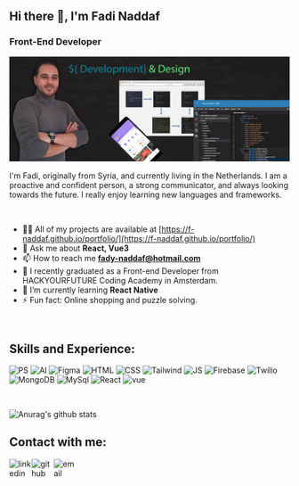 ## Hi there 👋, I'm Fadi Naddaf
### Front-End Developer
![Design and Development](https://github.com/F-Naddaf/F-Naddaf/blob/main/GitHub%20Profile%20banner.jpg)

I'm Fadi, originally from Syria, and currently living in the Netherlands.
I am a proactive and confident person, a strong communicator, and always looking towards the future.
I really enjoy learning new languages and frameworks.

<br />

- 👨‍💻 All of my projects are available at [https://f-naddaf.github.io/portfolio/](https://f-naddaf.github.io/portfolio/)
- 💬 Ask me about **React, Vue3**
- 📫 How to reach me **fady-naddaf@hotmail.com**
- 🌱 I recently graduated as a Front-end Developer from HACKYOURFUTURE Coding Academy in Amsterdam.
- 🌱 I’m currently learning **React Native**
- ⚡ Fun fact: Online shopping and puzzle solving. 
<br />

## Skills and Experience:

<p align="left">
<img src="https://i.ibb.co/b38tfKM/PS.png" alt="PS" border="0" height='55'>
<img src="https://i.ibb.co/KrZtx7K/AI.png" alt="AI" border="0" height='55'>
<img src="https://i.ibb.co/qYCdjyj/Figma.png" alt="Figma" border="0" height='55'>
<img src="https://i.ibb.co/hsmfNXD/HTML.png" alt="HTML" border="0" height='55'>
<img src="https://i.ibb.co/ZBcK7xj/CSS.png" alt="CSS" border="0" height='55'>
<img src="https://i.ibb.co/khqkNSD/Tailwind.png" alt="Tailwind" border="0" height='55'>
<img src="https://i.ibb.co/wpPy0PB/JS.png" alt="JS" border="0" height='55'>
<img src="https://i.ibb.co/g7Jzyrk/Firebase.png" alt="Firebase" border="0" height='55'>
<img src="https://i.ibb.co/MM20m2m/Twilio.png" alt="Twilio" border="0" height='55'>
<img src="https://i.ibb.co/Y8Ckr6K/MongoDB.png" alt="MongoDB" border="0" height='55'>
<img src="https://i.ibb.co/z8fxysT/MySql.png" alt="MySql" border="0" height='55'>
<img src="https://i.ibb.co/4Mbr1jw/React.png" alt="React" border="0" height='45'>
<img src="https://i.ibb.co/8BMCknT/vue.png" alt="vue" border="0" height='55'></p>

<br />

![Anurag's github stats](https://github-readme-stats.vercel.app/api?username=F-Naddaf)
<br />

## Contact with me:
[<img align="left" alt="linkedin" width='40' src="https://i.ibb.co/BGjDBhD/linkedin.png">](https://www.linkedin.com/in/fadi-naddaf-a04ba7196/)  [<img align="left" alt="github" width='40' src="https://i.ibb.co/FzyTXhD/GitHub.png">](https://github.com/F-Naddaf)  [<img align="left" alt="email" width='40' src="https://i.ibb.co/f8rt3bQ/Email.png">](fady-naddaf@hotmail.com)  

